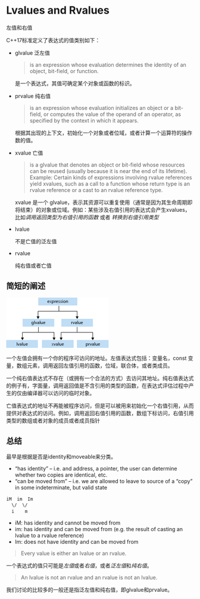 # Lvalues and Rvalues

左值和右值

C++17标准定义了表达式的值类别如下：

- glvalue 泛左值

  > is an expression whose evaluation determines the identity of an object, bit-field, or function.

  是一个表达式，其值可确定某个对象或函数的标识。

- prvalue 纯右值
  
  > is an expression whose evaluation initializes an object or a bit-field, or computes the value of the operand of an operator, as specified by the context in which it appears.

  根据其出现的上下文，初始化一个对象或者位域，或者计算一个运算符的操作数的值。

- xvalue 亡值

  > is a glvalue that denotes an object or bit-field whose resources can be reused (usually because it is near the end of its lifetime). Example: Certain kinds of expressions involving rvalue references yield xvalues, such as a call to a function whose return type is an rvalue reference or a cast to an rvalue reference type.

  xvalue 是一个 glvalue，表示其资源可以重复使用（通常是因为其生命周期即将结束）的对象或位域。例如：某些涉及右值引用的表达式会产生xvalues，比如*调用返回类型为右值引用的函数* 或者 *转换到右值引用类型*

- lvalue

  不是亡值的泛左值

- rvalue

  纯右值或者亡值

## 简短的阐述

![pic](./asserts/value_categories.png)

一个左值会拥有一个你的程序可访问的地址。左值表达式包括：变量名，const 变量，数组元素，调用返回左值引用的函数，位域，联合体，或者类成员。

一个纯右值表达式不存在（或拥有一个合法的方式）去访问其地址。纯右值表达式的例子有，字面量，调用返回值是不含引用的类型的函数，在表达式评估过程中产生的仅由编译器可以访问的临时对象。

亡值表达式的地址不再能被程序访问，但是可以被用来初始化一个右值引用，从而提供对表达式的访问。例如，调用返回右值引用的函数，数组下标访问，右值引用类型的数组或者对象的成员或者成员指针

## 总结

最早是根据是否是identity和moveable来分类。

- “has identity” – i.e. and address, a pointer, the user can determine whether two copies are
identical, etc.
- “can be moved from” – i.e. we are allowed to leave to source of a “copy” in some indeterminate,
but valid state

```txt
iM  im  Im
  \/  \/
  i    m
```

- iM: has identity and cannot be moved from
- im: has identity and can be moved from (e.g. the result of casting an lvalue to a rvalue
reference)
- Im: does not have identity and can be moved from

> Every value is either an lvalue or an rvalue.

一个表达式的值只可能是*左值*或者*右值*，或者*泛左值*和*纯右值*。

> An lvalue is not an rvalue and an rvalue is not an lvalue.

我们讨论的比较多的一般还是指泛左值和纯右值，即glvalue和prvalue。
